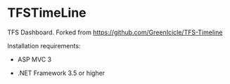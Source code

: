 TFSTimeLine
===========

TFS Dashboard. Forked from https://github.com/GreenIcicle/TFS-Timeline

Installation requirements:

- ASP MVC 3

- .NET Framework 3.5 or higher
